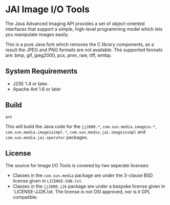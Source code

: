 #  JAI Image I/O Tools

The Java Advanced Imaging API provides a set of object-oriented interfaces that support a simple, high-level programming model which lets you manipulate images easily.

This is a pure Java fork which removes the C library components, as a result the JPEG and PNG formats are not available. The supported formats are: bmp, gif, jpeg2000, pcx, pnm, raw, tiff, wmbp.

## System Requirements

- J2SE 1.4  or later.
- Apache Ant 1.6  or later

## Build

```
ant
```

This will build the Java code for the `jj2000.*`, `com.sun.media.imageio.*`, `com.sun.media.imageioimpl.*`, `com.sun.media.jai.imageioimpl` and `com.sun.media.jai.operator` packages. 

## License

The source for Image I/O Tools is covered by two seperate licenses:

- Classes in the `com.sun.media` package are under the 3-clause BSD
license given in `LICENSE-SUN.txt`.
- Classes in the `jj2000.j2k` package are under a bespoke license 
  given in `LICENSE-JJ2K.txt. The license is not OSI approved, nor
  is it GPL compatible.
